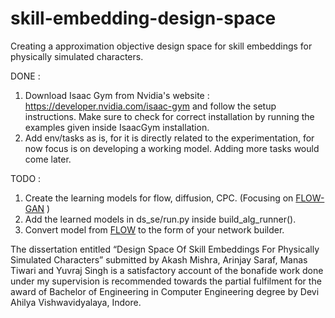 # skill-embedding-design-space
Creating a approximation objective design space for skill embeddings for physically simulated characters.

DONE :
1. Download Isaac Gym from Nvidia's website : https://developer.nvidia.com/isaac-gym and follow the setup instructions. Make sure to check for correct installation by running the examples given inside IsaacGym installation.
2. Add env/tasks as is, for it is directly related to the experimentation, for now focus is on developing a working model. Adding more tasks would come later.

TODO :
1. Create the learning models for flow, diffusion, CPC. (Focusing on [FLOW-GAN](https://lilianweng.github.io/posts/2018-10-13-flow-models/#types-of-generative-models ) )
2.	Add the learned models in ds_se/run.py inside build_alg_runner().
3.  Convert model from [FLOW](https://github.com/ikostrikov/pytorch-flows/blob/master/flows.py) to the form of your network builder.

The dissertation entitled “Design Space Of Skill Embeddings For Physically Simulated Characters” submitted by Akash Mishra, Arinjay Saraf, Manas Tiwari and Yuvraj Singh is a satisfactory account of the bonafide work done under my supervision is recommended towards the partial fulfilment for the award of Bachelor of Engineering in Computer Engineering degree by Devi Ahilya Vishwavidyalaya, Indore.
